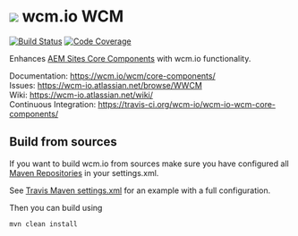 <img src="https://wcm.io/images/favicon-16@2x.png"/> wcm.io WCM
======
[![Build Status](https://travis-ci.org/wcm-io/wcm-io-wcm-core-components.png?branch=develop)](https://travis-ci.org/wcm-io/wcm-io-wcm-core-components)
[![Code Coverage](https://codecov.io/gh/wcm-io/wcm-io-wcm-core-components/branch/develop/graph/badge.svg)](https://codecov.io/gh/wcm-io/wcm-io-wcm-core-components)

Enhances [AEM Sites Core Components][adobe-core-compoonents] with wcm.io functionality.

Documentation: https://wcm.io/wcm/core-components/<br/>
Issues: https://wcm-io.atlassian.net/browse/WWCM<br/>
Wiki: https://wcm-io.atlassian.net/wiki/<br/>
Continuous Integration: https://travis-ci.org/wcm-io/wcm-io-wcm-core-components/


## Build from sources

If you want to build wcm.io from sources make sure you have configured all [Maven Repositories](https://wcm.io/maven.html) in your settings.xml.

See [Travis Maven settings.xml](https://github.com/wcm-io/wcm-io-wcm-core-components/blob/master/.travis.maven-settings.xml) for an example with a full configuration.

Then you can build using

```
mvn clean install
```


[adobe-core-compoonents]: https://github.com/adobe/aem-core-wcm-components
